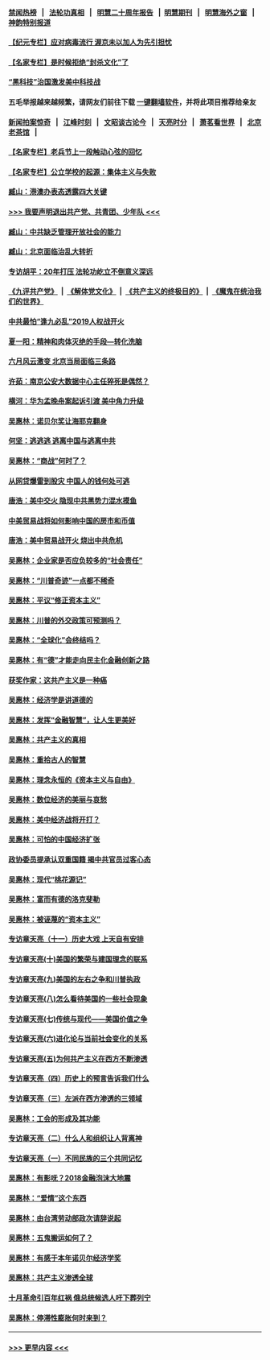 #### [禁闻热榜](热点新闻.md?=0)  &nbsp;&nbsp;|&nbsp;&nbsp; [法轮功真相](https://github.com/gfw-breaker/truth/blob/master/README.md?=0) &nbsp;&nbsp;|&nbsp;&nbsp; [明慧二十周年报告](https://github.com/gfw-breaker/mh-reports/blob/master/README.md?=0) &nbsp;&nbsp;|&nbsp;&nbsp;[明慧期刊](https://github.com/gfw-breaker/mh-qikan) &nbsp;&nbsp;|&nbsp;&nbsp; [明慧海外之窗](https://github.com/gfw-breaker/mh-news/blob/master/README.md?=0) &nbsp;&nbsp;|&nbsp;&nbsp; [神韵特别报道](https://github.com/gfw-breaker/mh-news/blob/master/shenyun.md?=0)
#### [【纪元专栏】应对病毒流行 渥京未以加人为先引担忧](../pages/nsc423/n11875714.md?t=03130131) 
#### [【名家专栏】是时候拒绝“封杀文化”了](../pages/nsc423/n11814093.md?t=03130131) 
#### [“黑科技”治国激发美中科技战](../pages/nsc423/n11638056.md?t=03130131) 
#### 五毛举报越来越频繁，请网友们前往下载 [一键翻墙软件](https://github.com/gfw-breaker/ssr-accounts)，并将此项目推荐给亲友
#### [新闻拍案惊奇](https://github.com/gfw-breaker/banned-news/blob/master/pages/link4.md) &nbsp;&nbsp;|&nbsp;&nbsp; [江峰时刻](https://github.com/gfw-breaker/banned-news/blob/master/pages/link4.md) &nbsp;&nbsp;|&nbsp;&nbsp; [文昭谈古论今](https://github.com/gfw-breaker/banned-news/blob/master/pages/link4.md) &nbsp;&nbsp;|&nbsp;&nbsp; [天亮时分](https://github.com/gfw-breaker/banned-news/blob/master/pages/link4.md) &nbsp;&nbsp;|&nbsp;&nbsp; [萧茗看世界](https://github.com/gfw-breaker/banned-news/blob/master/pages/link4.md) &nbsp;&nbsp;|&nbsp;&nbsp; [北京老茶馆](https://github.com/gfw-breaker/banned-news/blob/master/pages/link4.md) &nbsp;&nbsp;|&nbsp;&nbsp; 
#### [【名家专栏】老兵节上一段触动心弦的回忆](../pages/nsc423/n11646016.md?t=03130131) 
#### [【名家专栏】公立学校的起源：集体主义与失败](../pages/nsc423/n11601833.md?t=03130131) 
#### [臧山：港澳办表态透露四大关键](../pages/nsc423/n11421628.md?t=03130131) 
#### [>>> 我要声明退出共产党、共青团、少年队 <<<](https://github.com/begood0513/goodnews/blob/master/quit/letter.md) 
#### [臧山：中共缺乏管理开放社会的能力](../pages/nsc423/n11407457.md?t=03130131) 
#### [臧山：北京面临治乱大转折](../pages/nsc423/n11406895.md?t=03130131) 
#### [专访胡平：20年打压 法轮功屹立不倒意义深远](../pages/nsc423/n11398800.md?t=03130131) 
#### [《九评共产党》](https://github.com/begood0513/9ping.md/blob/master/README.md) &nbsp;|&nbsp; [《解体党文化》](../../../../jtdwh.md/blob/master/README.md)  &nbsp;|&nbsp; [《共产主义的终极目的》](../../../../gczydzjmd.md/blob/master/README.md) &nbsp;|&nbsp; [《魔鬼在统治我们的世界》](../../../../mgztzwmdsj.md/blob/master/README.md) 
#### [中共最怕“逢九必乱”2019人权战开火](../pages/nsc423/n11385248.md?t=03130131) 
#### [夏一阳：精神和肉体灭绝的手段—转化洗脑](../pages/nsc423/n11368250.md?t=03130131) 
#### [六月风云激变 北京当局面临三条路](../pages/nsc423/n11313668.md?t=03130131) 
#### [许茹：南京公安大数据中心主任猝死是偶然？](../pages/nsc423/n11064744.md?t=03130131) 
#### [横河：华为孟晚舟案起诉引渡 美中角力升级](../pages/nsc423/n11027230.md?t=03130131) 
#### [吴惠林：诺贝尔奖让海耶克翻身](../pages/nsc423/n10890049.md?t=03130131) 
#### [何坚：逃逃逃 逃离中国与逃离中共](../pages/nsc423/n10592891.md?t=03130131) 
#### [吴惠林：“商战”何时了？](../pages/nsc423/n10573558.md?t=03130131) 
#### [从网贷爆雷到股灾 中国人的钱何处可逃](../pages/nsc423/n10572800.md?t=03130131) 
#### [唐浩：美中交火 隐现中共黑势力混水摸鱼](../pages/nsc423/n10544040.md?t=03130131) 
#### [中美贸易战将如何影响中国的房市和币值](../pages/nsc423/n10543697.md?t=03130131) 
#### [唐浩：美中贸易战开火 烧出中共危机](../pages/nsc423/n10540126.md?t=03130131) 
#### [吴惠林：企业家是否应负较多的“社会责任”](../pages/nsc423/n10535022.md?t=03130131) 
#### [吴惠林：“川普奇迹”一点都不稀奇](../pages/nsc423/n10512808.md?t=03130131) 
#### [吴惠林：平议“修正资本主义”](../pages/nsc423/n10495724.md?t=03130131) 
#### [吴惠林：川普的外交政策可预测吗？](../pages/nsc423/n10462387.md?t=03130131) 
#### [吴惠林：“全球化”会终结吗？](../pages/nsc423/n10452838.md?t=03130131) 
#### [吴惠林：有“德”才能走向民主化金融创新之路](../pages/nsc423/n10432292.md?t=03130131) 
#### [获奖作家：这共产主义是一种癌](../pages/nsc423/n10431541.md?t=03130131) 
#### [吴惠林：经济学是讲道德的](../pages/nsc423/n10398014.md?t=03130131) 
#### [吴惠林：发挥“金融智慧”，让人生更美好](../pages/nsc423/n10375019.md?t=03130131) 
#### [吴惠林：共产主义的真相](../pages/nsc423/n10351394.md?t=03130131) 
#### [吴惠林：重拾古人的智慧](../pages/nsc423/n10337691.md?t=03130131) 
#### [吴惠林：理念永恒的《资本主义与自由》](../pages/nsc423/n10316274.md?t=03130131) 
#### [吴惠林：数位经济的美丽与哀愁](../pages/nsc423/n10292946.md?t=03130131) 
#### [吴惠林：美中经济战将开打？](../pages/nsc423/n10258825.md?t=03130131) 
#### [吴惠林：可怕的中国经济扩张](../pages/nsc423/n10219147.md?t=03130131) 
#### [政协委员提承认双重国籍 揭中共官员过客心态](../pages/nsc423/n10208809.md?t=03130131) 
#### [吴惠林：现代“桃花源记”](../pages/nsc423/n10185234.md?t=03130131) 
#### [吴惠林：富而有德的洛克斐勒](../pages/nsc423/n10142264.md?t=03130131) 
#### [吴惠林：被诬蔑的“资本主义”](../pages/nsc423/n10124816.md?t=03130131) 
#### [专访章天亮（十一）历史大戏 上天自有安排](../pages/nsc423/n10094905.md?t=03130131) 
#### [专访章天亮(十)美国的繁荣与建国理念的联系](../pages/nsc423/n10094899.md?t=03130131) 
#### [专访章天亮(九)美国的左右之争和川普执政](../pages/nsc423/n10094889.md?t=03130131) 
#### [专访章天亮(八)怎么看待美国的一些社会现象](../pages/nsc423/n10094857.md?t=03130131) 
#### [专访章天亮(七)传统与现代——美国价值之争](../pages/nsc423/n10093140.md?t=03130131) 
#### [专访章天亮(六)进化论与当前社会变化的关系](../pages/nsc423/n10092036.md?t=03130131) 
#### [专访章天亮(五)为何共产主义在西方不断渗透](../pages/nsc423/n10083620.md?t=03130131) 
#### [专访章天亮（四）历史上的预言告诉我们什么](../pages/nsc423/n10083606.md?t=03130131) 
#### [专访章天亮（三）左派在西方渗透的三领域](../pages/nsc423/n10081115.md?t=03130131) 
#### [吴惠林：工会的形成及其功能](../pages/nsc423/n10080633.md?t=03130131) 
#### [专访章天亮（二）什么人和组织让人背离神](../pages/nsc423/n10076637.md?t=03130131) 
#### [专访章天亮（一）不同民族的三个共同记忆](../pages/nsc423/n10074188.md?t=03130131) 
#### [吴惠林：有影呒？2018金融泡沫大地震](../pages/nsc423/n10040534.md?t=03130131) 
#### [吴惠林：“爱情”这个东西](../pages/nsc423/n10019423.md?t=03130131) 
#### [吴惠林：由台湾劳动部政次请辞说起](../pages/nsc423/n9979679.md?t=03130131) 
#### [吴惠林：五鬼搬运如何了？](../pages/nsc423/n9925338.md?t=03130131) 
#### [吴惠林：有感于本年诺贝尔经济学奖](../pages/nsc423/n9871883.md?t=03130131) 
#### [吴惠林：共产主义渗透全球](../pages/nsc423/n9812748.md?t=03130131) 
#### [十月革命引百年红祸 俄总统候选人吁下葬列宁](../pages/nsc423/n9810182.md?t=03130131) 
#### [吴惠林：停滞性膨胀何时来到？](../pages/nsc423/n9764136.md?t=03130131) 

----
#### [ >>> 更早内容 <<< ](../indexes/nsc423-earlier.md)
